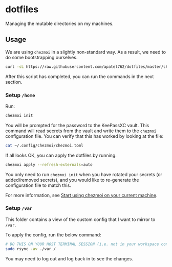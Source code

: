 # dotfiles

Managing the mutable directories on my machines.

## Usage

We are using `chezmoi` in a slightly non-standard way. As a result, we need to do some bootstrapping ourselves.

```bash
curl -sL https://raw.githubusercontent.com/apatel762/dotfiles/master/chezmoi-bootstrap | sh
```

After this script has completed, you can run the commands in the next section.

### Setup `/home`

Run:

```bash
chezmoi init
```

You will be prompted for the password to the KeePassXC vault. This command will read secrets from the vault and write them to the `chezmoi` configuration file. You can verify that this has worked by looking at the file:

```bash
cat ~/.config/chezmoi/chezmoi.toml
```

If all looks OK, you can apply the dotfiles by running:

```bash
chezmoi apply --refresh-externals=auto
```

You only need to run `chezmoi init` when you have rotated your secrets (or added/removed secrets), and you would like to re-generate the configuration file to match this.

For more information, see [Start using chezmoi on your current machine](https://www.chezmoi.io/quick-start/#start-using-chezmoi-on-your-current-machine).

### Setup `/var`

This folder contains a view of the custom config that I want to mirror to `/var`.

To apply the config, run the below command:

```bash
# DO THIS ON YOUR HOST TERMINAL SESSION (i.e. not in your workspace container)
sudo rsync -av ./var /
```

You may need to log out and log back in to see the changes.
